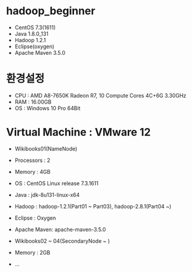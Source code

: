 # hadoop_beginner
* CentOS 7.3(1611)
* Java 1.8.0_131
* Hadoop 1.2.1
* Eclipse(oxygen)
* Apache Maven 3.5.0


# 환경설정
* CPU : AMD A8-7650K Radeon R7, 10 Compute Cores 4C+6G 3.30GHz
* RAM : 16.00GB
* OS : Windows 10 Pro 64Bit


# Virtual Machine : VMware 12
* Wikibooks01(NameNode)
* Processors  : 2
* Memory      : 4GB
* OS          : CentOS Linux release 7.3.1611
* Java        : jdk-8u131-linux-x64
* Hadoop      : hadoop-1.2.1(Part01 ~ Part03), hadoop-2.8.1(Part04 ~)
* Eclipse     : Oxygen
* Apache Maven: apache-maven-3.5.0

* Wikibooks02 ~ 04(SecondaryNode ~ )
* Memory      : 2GB
* ...
